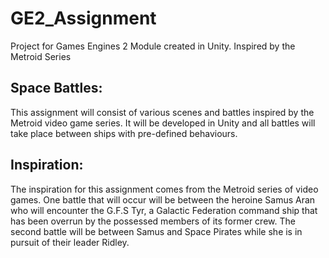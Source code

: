 # GE2_Assignment
Project for Games Engines 2 Module created in Unity. Inspired by the Metroid Series

## Space Battles:
This assignment will consist of various scenes and battles inspired by the Metroid video game series. It will be developed in Unity and all battles will take place between ships with pre-defined behaviours.

## Inspiration:
The inspiration for this assignment comes from the Metroid series of video games. One battle that will occur will be between the heroine Samus Aran who will encounter the G.F.S Tyr, a Galactic Federation command ship that has been overrun by the possessed members of its former crew.
The second battle will be between Samus and Space Pirates while she is in pursuit of their leader Ridley.


